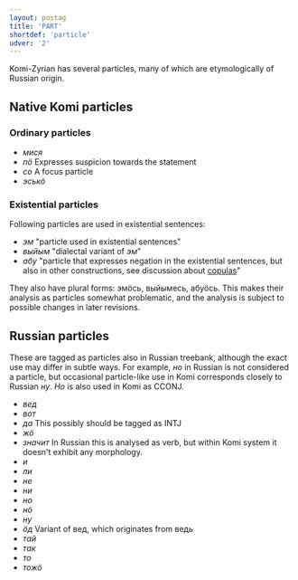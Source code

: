 ```yaml
---
layout: postag
title: 'PART'
shortdef: 'particle'
udver: '2'
---
```


Komi-Zyrian has several particles, many of which are etymologically of Russian origin. 

## Native Komi particles

### Ordinary particles

- _мися_
- _пӧ_ Expresses suspicion towards the statement
- _со_ A focus particle
- _эськӧ_

### Existential particles

Following particles are used in existential sentences:

- _эм_ "particle used in existential sentences"
- _выйым_ "dialectal variant of _эм_" 
- _абу_ "particle that expresses negation in the existential sentences, but also in other constructions, see discussion about [copulas](cop)"

They also have plural forms: эмӧсь, выйымесь, абуӧсь. This makes their analysis as particles somewhat problematic, and the analysis is subject to possible changes in later revisions. 

## Russian particles

These are tagged as particles also in Russian treebank, although the exact use may differ in subtle ways. For example, _но_ in Russian is not considered a particle, but occasional particle-like use in Komi corresponds closely to Russian _ну_. _Но_ is also used in Komi as CCONJ.

- _вед_
- _вот_
- _да_ This possibly should be tagged as INTJ
- _жӧ_
- _значит_ In Russian this is analysed as verb, but within Komi system it doesn't exhibit any morphology. 
- _и_
- _ли_
- _не_
- _ни_
- _но_
- _нӧ_
- _ну_
- _ӧд_ Variant of вед, which originates from ведь 
- _тай_
- _так_
- _то_
- _тожӧ_

<!-- Interlanguage links updated St lis 3 20:58:12 CET 2021 -->
